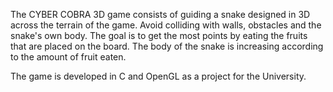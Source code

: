 The CYBER COBRA 3D game consists of guiding a snake designed in 3D across the terrain of the game. Avoid colliding with walls, obstacles and the snake's own body. The goal is to get the most points by eating the fruits that are placed on the board. The body of the snake is increasing according to the amount of fruit eaten.

The game is developed in C and OpenGL as a project for the University.
